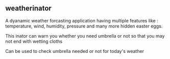 <h2>weatherinator</h2>

A dyanamic weather forcasting application having multiple features like : 
temperature, wind, humidity, pressure and many more hidden easter eggs.

<inator> This inator can warn you whether you need umbrella or not so that you may not end with wetting cloths </inator>

Can be used to check umbrella needed or not for today's weather



